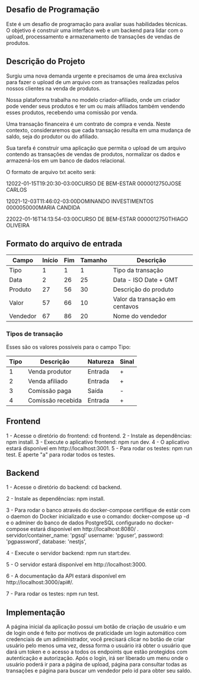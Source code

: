 ## Desafio de Programação
Este é um desafio de programação para avaliar suas habilidades técnicas. O objetivo é construir uma interface web e um backend para lidar com o upload, processamento e armazenamento de transações de vendas de produtos.

## Descrição do Projeto
Surgiu uma nova demanda urgente e precisamos de uma área exclusiva para fazer o upload de um arquivo com as transações realizadas pelos nossos clientes na venda de produtos.

Nossa plataforma trabalha no modelo criador-afiliado, onde um criador pode vender seus produtos e ter um ou mais afiliados também vendendo esses produtos, recebendo uma comissão por venda.

Uma transação financeira é um contrato de compra e venda. Neste contexto, consideraremos que cada transação resulta em uma mudança de saldo, seja do produtor ou do afiliado.

Sua tarefa é construir uma aplicação que permita o upload de um arquivo contendo as transações de vendas de produtos, normalizar os dados e armazená-los em um banco de dados relacional.

O formato de arquivo txt aceito será:

12022-01-15T19:20:30-03:00CURSO DE BEM-ESTAR            0000012750JOSE CARLOS

12021-12-03T11:46:02-03:00DOMINANDO INVESTIMENTOS       0000050000MARIA CANDIDA

22022-01-16T14:13:54-03:00CURSO DE BEM-ESTAR            0000012750THIAGO OLIVEIRA

## Formato do arquivo de entrada

| Campo    | Início | Fim | Tamanho | Descrição                      |
| -------- | ------ | --- | ------- | ------------------------------ |
| Tipo     | 1      | 1   | 1       | Tipo da transação              |
| Data     | 2      | 26  | 25      | Data - ISO Date + GMT          |
| Produto  | 27     | 56  | 30      | Descrição do produto           |
| Valor    | 57     | 66  | 10      | Valor da transação em centavos |
| Vendedor | 67     | 86  | 20      | Nome do vendedor               |

### Tipos de transação

Esses são os valores possíveis para o campo Tipo:

| Tipo | Descrição         | Natureza | Sinal |
| ---- | ----------------- | -------- | ----- |
| 1    | Venda produtor    | Entrada  | +     |
| 2    | Venda afiliado    | Entrada  | +     |
| 3    | Comissão paga     | Saída    | -     |
| 4    | Comissão recebida | Entrada  | +     |

## Frontend

1 - Acesse o diretório do frontend: cd frontend.
2 - Instale as dependências: npm install.
3 - Execute o aplicativo frontend: npm run dev.
4 - O aplicativo estará disponível em http://localhost:3001.
5 - Para rodar os testes: npm run test. E aperte "a" para rodar todos os testes.

## Backend

1 - Acesse o diretório do backend: cd backend.

2 - Instale as dependências: npm install.

3 - Para rodar o banco através do docker-compose certifique de estár com o daemon do Docker inicializado e use o comando: docker-compose up -d e o adminer do banco de dados PostgreSQL configurado no docker-compose estará disponível em http://localhost:8080/ .
  servidor/container_name: 'pgsql' 
  username: 'pguser',
  password: 'pgpassword',
  database: 'nestjs',
  
4 - Execute o servidor backend: npm run start:dev.

5 - O servidor estará disponível em http://localhost:3000.

6 - A documentação da API estará disponível em http://localhost:3000/api#/.

7 - Para rodar os testes: npm run test.

## Implementação

A página inicial da aplicação possui um botão de criação de usuário e um de login onde é feito por motivos de praticidade um login automático com credenciais de um adiministrador, você precisará clicar no botão de criar usuário pelo menos uma vez, dessa forma o usuário irá obter o usuário que dará um token e o acesso a todos os endpoints que estão protegidos com autenticação e autorização. Após o login, irá ser liberado um menu onde o usuário poderá ir para a página de upload, página para consultar todas as transações e página para buscar um vendedor pelo id para obter seu saldo.
